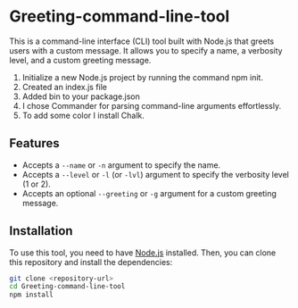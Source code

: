 # Greeting-command-line-tool

This is a command-line interface (CLI) tool built with Node.js that greets users with a custom message. It allows you to specify a name, a verbosity level, and a custom greeting message.

1. Initialize a new Node.js project by running the command npm init.
2. Created an index.js file
3. Added bin to your package.json
4. I chose Commander for parsing command-line arguments effortlessly.
5. To add some color I install Chalk.

## Features

- Accepts a `--name` or `-n` argument to specify the name.
- Accepts a `--level` or `-l` (or `-lvl`) argument to specify the verbosity level (1 or 2).
- Accepts an optional `--greeting` or `-g` argument for a custom greeting message.

## Installation

To use this tool, you need to have [Node.js](https://nodejs.org/) installed. Then, you can clone this repository and install the dependencies:

```sh
git clone <repository-url>
cd Greeting-command-line-tool
npm install